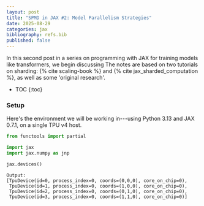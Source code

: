 ```yaml
---
layout: post
title: "SPMD in JAX #2: Model Parallelism Strategies"
date: 2025-08-29
categories: jax
bibliography: refs.bib
published: false
---
```


In this second post in a series on programming with JAX for training
models like transformers, we begin 
discussing 
The notes are based on two tutorials on sharding: {% cite scaling-book %}
and {% cite jax_sharded_computation %}, as well as some 'original research'.

* TOC
{:toc}

### Setup

Here's the environment we will be working in---using Python 3.13 and JAX 0.7.1,
on a single TPU v4 host.

```python
from functools import partial

import jax
import jax.numpy as jnp

jax.devices()
```
```
Output:
[TpuDevice(id=0, process_index=0, coords=(0,0,0), core_on_chip=0),
 TpuDevice(id=1, process_index=0, coords=(1,0,0), core_on_chip=0),
 TpuDevice(id=2, process_index=0, coords=(0,1,0), core_on_chip=0),
 TpuDevice(id=3, process_index=0, coords=(1,1,0), core_on_chip=0)]
```